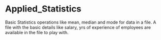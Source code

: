 # Applied_Statistics
Basic Statistics operations like mean, median and mode for data in a file. A file with the basic details like salary, yrs of experience of employees are available in the file to play with.
